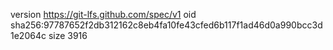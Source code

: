 version https://git-lfs.github.com/spec/v1
oid sha256:97787652f2db312162c8eb4fa10fe43cfed6b117f1ad46d0a990bcc3d1e2064c
size 3916
